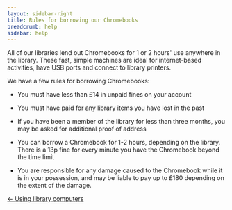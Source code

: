 ```yaml
---
layout: sidebar-right
title: Rules for borrowing our Chromebooks
breadcrumb: help
sidebar: help
---
```


All of our libraries lend out Chromebooks for 1 or 2 hours' use anywhere in the library. These fast, simple machines are ideal for internet-based activities, have USB ports and connect to library printers.

We have a few rules for borrowing Chromebooks:

* You must have less than £14 in unpaid fines on your account

* You must have paid for any library items you have lost in the past

* If you have been a member of the library for less than three months, you may be asked for additional proof of address

* You can borrow a Chromebook for 1-2 hours, depending on the library. There is a 13p fine for every minute you have the Chromebook beyond the time limit

* You are responsible for any damage caused to the Chromebook while it is in your possession, and may be liable to pay up to £180 depending on the extent of the damage.

[&larr; Using library computers](/help/using-library-computers)
